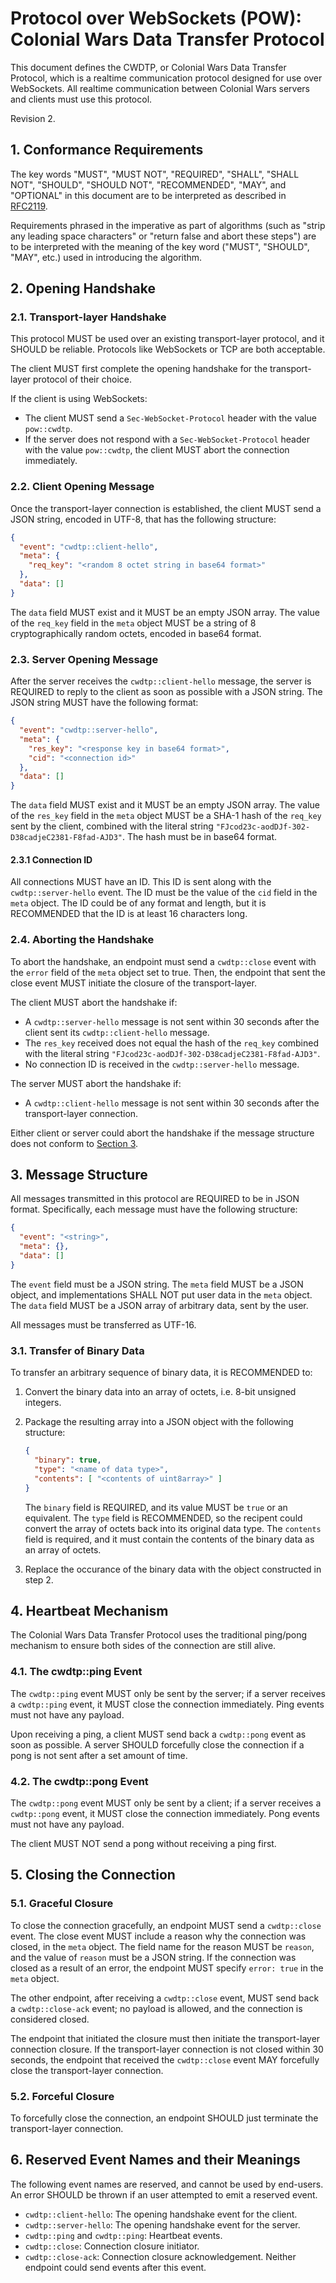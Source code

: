 # Protocol over WebSockets (POW): Colonial Wars Data Transfer Protocol
This document defines the CWDTP, or Colonial Wars Data Transfer Protocol, which is a
realtime communication protocol designed for use over WebSockets. All realtime communication
between Colonial Wars servers and clients must use this protocol.

Revision 2.

## 1. Conformance Requirements
The key words "MUST", "MUST NOT", "REQUIRED", "SHALL", "SHALL NOT", "SHOULD", "SHOULD NOT",
"RECOMMENDED", "MAY", and "OPTIONAL" in this document are to be interpreted as described in
[RFC2119](https://tools.ietf.org/html/rfc2119).

Requirements phrased in the imperative as part of algorithms (such as "strip any leading space
characters" or "return false and abort these steps") are to be interpreted with the meaning
of the key word ("MUST", "SHOULD", "MAY", etc.) used in introducing the algorithm.

## 2. Opening Handshake
### 2.1. Transport-layer Handshake 
This protocol MUST be used over an existing transport-layer protocol, and it SHOULD be reliable.
Protocols like WebSockets or TCP are both acceptable.

The client MUST first complete the opening handshake for the transport-layer protocol of their
choice.

If the client is using WebSockets:
- The client MUST send a ``Sec-WebSocket-Protocol`` header with the value ``pow::cwdtp``.
- If the server does not respond with a ``Sec-WebSocket-Protocol`` header with the value ``pow::cwdtp``,
the client MUST abort the connection immediately.

### 2.2. Client Opening Message
Once the transport-layer connection is established, the client MUST send a JSON string, encoded in UTF-8,
that has the following structure:
```json
{
  "event": "cwdtp::client-hello",
  "meta": {
    "req_key": "<random 8 octet string in base64 format>"
  },
  "data": []
}
```
The ``data`` field MUST exist and it MUST be an empty JSON array. The value of the ``req_key`` field
in the ``meta`` object MUST be a string of 8 cryptographically random octets, encoded in base64 format.

### 2.3. Server Opening Message
After the server receives the ``cwdtp::client-hello`` message, the server is REQUIRED to reply to the client
as soon as possible with a JSON string. The JSON string MUST have the following format:
```json
{
  "event": "cwdtp::server-hello",
  "meta": {
    "res_key": "<response key in base64 format>",
    "cid": "<connection id>"
  },
  "data": []
}
```
The ``data`` field MUST exist and it MUST be an empty JSON array. The value of the ``res_key`` field
in the ``meta`` object MUST be a SHA-1 hash of the ``req_key`` sent by the client, combined with the
literal string ``"FJcod23c-aodDJf-302-D38cadjeC2381-F8fad-AJD3"``. The hash must be in base64 format.

#### 2.3.1 Connection ID
All connections MUST have an ID. This ID is sent along with the ``cwdtp::server-hello`` event. The ID
must be the value of the ``cid`` field in the ``meta`` object. The ID could be of any format and length,
but it is RECOMMENDED that the ID is at least 16 characters long.

### 2.4. Aborting the Handshake
To abort the handshake, an endpoint must send a ``cwdtp::close`` event with the ``error`` field
of the ``meta`` object set to true. Then, the endpoint that sent the close event MUST initiate
the closure of the transport-layer.

The client MUST abort the handshake if:
- A ``cwdtp::server-hello`` message is not sent within 30 seconds after the client sent its
``cwdtp::client-hello`` message.
- The ``res_key`` received does not equal the hash of the ``req_key`` combined with the literal string
``"FJcod23c-aodDJf-302-D38cadjeC2381-F8fad-AJD3"``.
- No connection ID is received in the ``cwdtp::server-hello`` message.

The server MUST abort the handshake if:
- A ``cwdtp::client-hello`` message is not sent within 30 seconds after the transport-layer connection.

Either client or server could abort the handshake if the message structure does not conform to
[Section 3](#3.-message-structure).

## 3. Message Structure
All messages transmitted in this protocol are REQUIRED to be in JSON format. Specifically, each message
must have the following structure:
```json
{
  "event": "<string>",
  "meta": {},
  "data": []
}
```
The ``event`` field must be a JSON string. The ``meta`` field MUST be a JSON object, and implementations
SHALL NOT put user data in the ``meta`` object. The ``data`` field MUST be a JSON array of arbitrary
data, sent by the user.

All messages must be transferred as UTF-16.

### 3.1. Transfer of Binary Data
To transfer an arbitrary sequence of binary data, it is RECOMMENDED to:
1. Convert the binary data into an array of octets, i.e. 8-bit unsigned integers.
2. Package the resulting array into a JSON object with the following structure:
    ```json
    {
      "binary": true,
      "type": "<name of data type>",
      "contents": [ "<contents of uint8array>" ]
    }
    ```
    The ``binary`` field is REQUIRED, and its value MUST be ``true`` or an equivalent. The ``type`` field
    is RECOMMENDED, so the recipent could convert the array of octets back into its original data type.
    The ``contents`` field is required, and it must contain the contents of the binary data as an
    array of octets.

3. Replace the occurance of the binary data with the object constructed in step 2.

## 4. Heartbeat Mechanism
The Colonial Wars Data Transfer Protocol uses the traditional ping/pong mechanism to ensure both sides
of the connection are still alive.

### 4.1. The cwdtp::ping Event
The ``cwdtp::ping`` event MUST only be sent by the server; if a server receives a ``cwdtp::ping`` event,
it MUST close the connection immediately. Ping events must not have any payload.

Upon receiving a ping, a client MUST send back a ``cwdtp::pong`` event as soon as possible.
A server SHOULD forcefully close the connection if a pong is not sent after a set amount of time.

### 4.2. The cwdtp::pong Event
The ``cwdtp::pong`` event MUST only be sent by a client; if a server receives a ``cwdtp::pong`` event,
it MUST close the connection immediately. Pong events must not have any payload.

The client MUST NOT send a pong without receiving a ping first.

## 5. Closing the Connection
### 5.1. Graceful Closure
To close the connection gracefully, an endpoint MUST send a ``cwdtp::close`` event.
The close event MUST include a reason why the connection was closed, in the ``meta``
object. The field name for the reason MUST be ``reason``, and the value of ``reason`` must be
a JSON string. If the connection was closed as a result of an error, the endpoint MUST specify
``error: true`` in the ``meta`` object.

The other endpoint, after receiving a ``cwdtp::close`` event, MUST send back a ``cwdtp::close-ack``
event; no payload is allowed, and the connection is considered closed.

The endpoint that initiated the closure must then initiate the transport-layer connection closure.
If the transport-layer connection is not closed within 30 seconds, the endpoint that received the
``cwdtp::close`` event MAY forcefully close the transport-layer connection.

### 5.2. Forceful Closure
To forcefully close the connection, an endpoint SHOULD just terminate the transport-layer
connection.

## 6. Reserved Event Names and their Meanings
The following event names are reserved, and cannot be used by end-users. An error SHOULD be thrown
if an user attempted to emit a reserved event.
- ``cwdtp::client-hello``: The opening handshake event for the client.
- ``cwdtp::server-hello``: The opening handshake event for the server.
- ``cwdtp::ping`` and ``cwdtp::ping``: Heartbeat events.
- ``cwdtp::close``: Connection closure initiator.
- ``cwdtp::close-ack``: Connection closure acknowledgement. Neither endpoint could send events
after this event.
